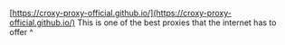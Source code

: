[https://croxy-proxy-official.github.io/](https://croxy-proxy-official.github.io/)
This is one of the best proxies that the internet has to offer ^
